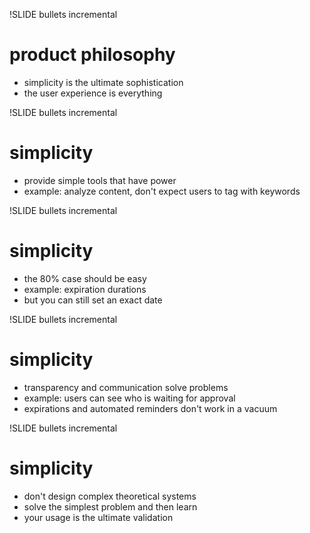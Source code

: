 !SLIDE bullets incremental
# product philosophy #

* simplicity is the ultimate sophistication
* the user experience is everything

!SLIDE bullets incremental
# simplicity #

* provide simple tools that have power
* example: analyze content, don't expect users to tag with keywords

!SLIDE bullets incremental
# simplicity #

* the 80% case should be easy
* example: expiration durations
* but you can still set an exact date

!SLIDE bullets incremental
# simplicity #

* transparency and communication solve problems
* example: users can see who is waiting for approval
* expirations and automated reminders don't work in a vacuum

!SLIDE bullets incremental
# simplicity #

* don't design complex theoretical systems
* solve the simplest problem and then learn
* your usage is the ultimate validation
